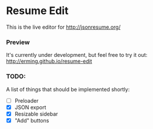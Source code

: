 # Resume Edit

This is the live editor for http://jsonresume.org/

### Preview

It's currently under development, but feel free to try it out:  
http://erming.github.io/resume-edit

### TODO:

A list of things that should be implemented shortly:

- [ ] Preloader
- [x] JSON export
- [x] Resizable sidebar
- [x] "Add" buttons
